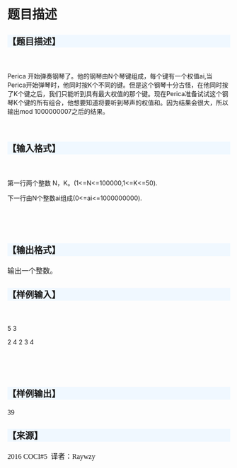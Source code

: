# 题目描述


<h3 style="font-family:sans-serif;font-size:20px;background-color:aliceblue;">
【题目描述】
</h3>
<p style="font-family:serif;font-size:16px;">
<br/>
</p>
<p>
Perica 开始弹奏钢琴了。他的钢琴由N个琴键组成，每个键有一个权值ai,当Perica开始弹琴时，他同时按K个不同的键。但是这个钢琴十分古怪，在他同时按了K个键之后，我们只能听到具有最大权值的那个键。现在Perica准备试试这个钢琴K个键的所有组合，他想要知道将要听到琴声的权值和。因为结果会很大，所以输出mod 1000000007之后的结果。
</p>
<p>
<br/>
</p>
<h3 style="font-family:sans-serif;font-size:20px;background-color:aliceblue;">
【输入格式】
</h3>
<p style="font-family:serif;font-size:16px;">
<br/>
</p>
<p>
第一行两个整数 N，K。(1&lt;=N&lt;=100000,1&lt;=K&lt;=50).
</p>
<p>
下一行由N个整数ai组成(0&lt;=ai&lt;=1000000000).
</p>
<p>
<br/>
</p>
<p style="font-family:serif;font-size:16px;">
<br/>
</p>
<h3 style="font-family:sans-serif;font-size:20px;background-color:aliceblue;">
【输出格式】
</h3>
<p style="font-family:serif;font-size:16px;">
输出一个整数。
</p>
<h3 style="font-family:sans-serif;font-size:20px;background-color:aliceblue;">
【样例输入】
</h3>
<p style="font-family:serif;font-size:16px;">
<br/>
</p>
<p>
5 3
</p>
<p>
2 4 2 3 4
</p>
<p>
<br/>
</p>
<p style="font-family:serif;font-size:16px;">
<br/>
</p>
<h3 style="font-family:sans-serif;font-size:20px;background-color:aliceblue;">
【样例输出】
</h3>
<p style="font-family:serif;font-size:16px;">
39
</p>
<h3 style="font-family:sans-serif;font-size:20px;background-color:aliceblue;">
【来源】
</h3>
<p style="font-family:serif;font-size:16px;">
2016 COCI#5  译者：Raywzy
</p>
